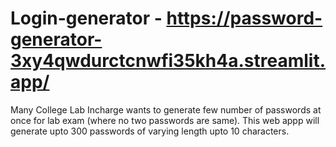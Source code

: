 # Login-generator - https://password-generator-3xy4qwdurctcnwfi35kh4a.streamlit.app/
Many College Lab Incharge wants to generate few number of passwords at once for lab exam (where no two passwords are same).
This web appp will generate upto 300 passwords of varying length upto 10 characters.
